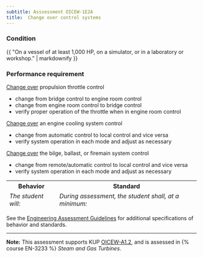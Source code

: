 ```yaml
---
subtitle: Asssessment OICEW-1E2A
title:  Change over control systems
---
```




### Condition

{{ "On a vessel of at least 1,000 HP, on a simulator, or in a laboratory or workshop." | markdownify }}

### Performance requirement 

<table width='100%' class='Guidelines'>
 <thead>
 <tr>
     <th class='thirty'>Behavior</th>
     <th class='seventy'>Standard</th>
 </tr>
 <tr>
     <td><em>The student will:</em></td>
     <td><em>During assessment, the student shall, at a minimum:</em></td>
 </tr>
 </thead>
 <tbody>


<!--rowstart-->

[Change over](guidelines#shiftchangeover) propulsion throttle control

<!--cellbreak-->

* change from bridge control to engine room control
* change from engine room control to bridge control
* verify proper operation of the throttle when in engine room control

<!--rowend-->


<!--rowstart-->

[Change over](guidelines#shiftchangeover) an engine cooling system control



<!--cellbreak-->

* change from automatic control to local control and vice versa
* verify system operation in each mode and adjust as necessary

<!--rowend-->


<!--rowstart-->

[Change over](guidelines#shiftchangeover) the bilge, ballast, or firemain system control

<!--cellbreak-->

* change from remote/automatic control to local control and vice versa
* verify system operation in each mode and adjust as necessary

<!--rowend-->


 </tbody>
 </table>



See the [Engineering Assessment Guidelines](guidelines) for additional specifications of behavior and standards.


*****

**Note:** This assessment supports KUP [OICEW-A1.2]({{site.baseurl}}/tables/31.html#OICEW-A1.2), and is assessed in  {% course  EN-3233 %}  *Steam and Gas Turbines*. 


